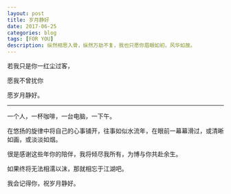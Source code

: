 ```yaml
---
layout: post
title: 岁月静好
date: 2017-06-25
categories: blog
tags: [FOR YOU]
description: 纵然相思入骨，纵然万劫不复，我也只愿你眉眼如初，风华如故。
---
```



若我只是你一红尘过客，

愿我不曾扰你

愿岁月静好。

---


一个人，一杯咖啡，一台电脑，一下午。

在悠扬的旋律中将自己的心事铺开，往事如似水流年，在眼前一幕幕滑过，或清晰如画，或淡淡如烟。

很是感谢这些年你的陪伴，我将倾尽我所有，为博与你共赴余生。

如果终将无法相濡以沫，那就相忘于江湖吧。

我会记得你，祝岁月静好。


